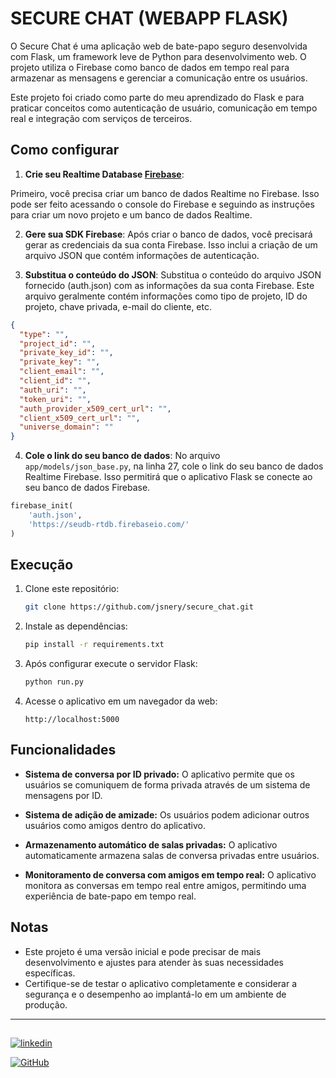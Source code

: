# SECURE CHAT (WEBAPP FLASK)

O Secure Chat é uma aplicação web de bate-papo seguro desenvolvida com Flask, um framework leve de Python para desenvolvimento web. O projeto utiliza o Firebase como banco de dados em tempo real para armazenar as mensagens e gerenciar a comunicação entre os usuários.

Este projeto foi criado como parte do meu aprendizado do Flask e para praticar conceitos como autenticação de usuário, comunicação em tempo real e integração com serviços de terceiros.

## Como configurar

1. **Crie seu Realtime Database [Firebase](https://firebase.google.com/)**:

Primeiro, você precisa criar um banco de dados Realtime no Firebase. Isso pode ser feito acessando o console do Firebase e seguindo as instruções para criar um novo projeto e um banco de dados Realtime.

2. **Gere sua SDK Firebase**:
Após criar o banco de dados, você precisará gerar as credenciais da sua conta Firebase. Isso inclui a criação de um arquivo JSON que contém informações de autenticação.

3. **Substitua o conteúdo do JSON**:
Substitua o conteúdo do arquivo JSON fornecido (auth.json) com as informações da sua conta Firebase. Este arquivo geralmente contém informações como tipo de projeto, ID do projeto, chave privada, e-mail do cliente, etc.
```json
{
  "type": "",
  "project_id": "",
  "private_key_id": "",
  "private_key": "",
  "client_email": "",
  "client_id": "",
  "auth_uri": "",
  "token_uri": "",
  "auth_provider_x509_cert_url": "",
  "client_x509_cert_url": "",
  "universe_domain": ""
}
```   
4. **Cole o link do seu banco de dados**:
No arquivo ```app/models/json_base.py```, na linha 27, cole o link do seu banco de dados Realtime Firebase. Isso permitirá que o aplicativo Flask se conecte ao seu banco de dados Firebase.
```python
firebase_init(
    'auth.json',
    'https://seudb-rtdb.firebaseio.com/'
)
```


## Execução

1. Clone este repositório:

    ```bash
    git clone https://github.com/jsnery/secure_chat.git
    ```

2. Instale as dependências:

    ```bash
    pip install -r requirements.txt
    ```

3. Após configurar execute o servidor Flask:

    ```bash
    python run.py
    ```

4. Acesse o aplicativo em um navegador da web:

    ```
    http://localhost:5000
    ```
## Funcionalidades

- **Sistema de conversa por ID privado:**
  O aplicativo permite que os usuários se comuniquem de forma privada através de um sistema de mensagens por ID.

- **Sistema de adição de amizade:**
  Os usuários podem adicionar outros usuários como amigos dentro do aplicativo.

- **Armazenamento automático de salas privadas:**
  O aplicativo automaticamente armazena salas de conversa privadas entre usuários.

- **Monitoramento de conversa com amigos em tempo real:**
  O aplicativo monitora as conversas em tempo real entre amigos, permitindo uma experiência de bate-papo em tempo real.

## Notas

- Este projeto é uma versão inicial e pode precisar de mais desenvolvimento e ajustes para atender às suas necessidades específicas.
- Certifique-se de testar o aplicativo completamente e considerar a segurança e o desempenho ao implantá-lo em um ambiente de produção.

---

## 

[![linkedin](https://img.shields.io/badge/linkedin-0A66C2?style=for-the-badge&logo=linkedin&logoColor=white)](https://www.linkedin.com/in/richardneri/)

[![GitHub](https://img.shields.io/badge/GitHub-100000?style=for-the-badge&logo=github&logoColor=white)](https://github.com/jsnery)
